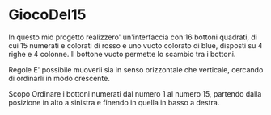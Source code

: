 # GiocoDel15

In questo mio progetto realizzero' un'interfaccia con 16 bottoni quadrati, di cui 15 numerati e colorati di rosso e uno vuoto colorato di blue, disposti su 4 righe e 4 colonne. 
Il bottone vuoto permette lo scambio tra i bottoni.

Regole
E' possibile muoverli sia in senso orizzontale che verticale, cercando di ordinarli in modo crescente. 

Scopo
Ordinare i bottoni numerati dal numero 1 al numero 15, partendo dalla posizione in alto a sinistra e finendo in quella in basso a destra.

